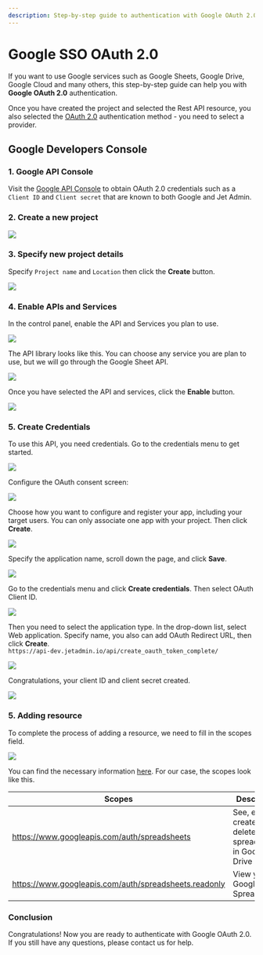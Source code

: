 ```yaml
---
description: Step-by-step guide to authentication with Google OAuth 2.0
---
```


# Google SSO OAuth 2.0

If you want to use Google services such as Google Sheets, Google Drive, Google Cloud and many others, this step-by-step guide can help you with **Google OAuth 2.0** authentication.

Once you have created the project and selected the Rest API resource, you also selected the [OAuth 2.0](../../integrations/rest-api/oauth-2.0.md) authentication method - you need to select a provider.

## Google Developers Console

### 1. Google API Console

Visit the [Google API Console](https://console.developers.google.com) to obtain OAuth 2.0 credentials such as a `Client ID` and `Client secret` that are known to both Google and Jet Admin.

### 2. Create a new project

![](<../../../.gitbook/assets/image (412).png>)

### 3. Specify new project details

Specify `Project name` and `Location` then click the **Create** button.

![](<../../../.gitbook/assets/image (414).png>)

### 4. Enable APIs and Services

In the control panel, enable the API and Services you plan to use.&#x20;

![](<../../../.gitbook/assets/image (415).png>)

The API library looks like this. You can choose any service you are plan to use, but we will go through the Google Sheet API.

![](<../../../.gitbook/assets/image (428).png>)

Once you have selected the API and services, click the **Enable** button.

![](<../../../.gitbook/assets/image (416).png>)

### 5. Create Credentials&#x20;

To use this API, you need credentials. Go to the credentials menu to get started.

![](<../../../.gitbook/assets/image (418).png>)

Сonfigure the OAuth consent screen:

![](<../../../.gitbook/assets/image (419).png>)

Choose how you want to configure and register your app, including your target users. You can only associate one app with your project. Then click **Create**.

![](<../../../.gitbook/assets/image (420).png>)

Specify the application name, scroll down the page, and click **Save**.

![](<../../../.gitbook/assets/image (421).png>)

Go to the credentials menu and click **Create credentials**. Then select OAuth Client ID.

![](<../../../.gitbook/assets/image (423).png>)

Then you need to select the application type. In the drop-down list, select Web application. Specify name, you also can add OAuth Redirect URL, then click **Create**.\
`https://api-dev.jetadmin.io/api/create_oauth_token_complete/`

![](<../../../.gitbook/assets/GIF (2).gif>)

Congratulations, your client ID and client secret created.

![](<../../../.gitbook/assets/image (425).png>)

### 5. Adding resource

To complete the process of adding a resource, we need to fill in the scopes field.

![](<../../../.gitbook/assets/image (426).png>)

You can find the necessary information [here](https://developers.google.com/identity/protocols/oauth2/scopes#sheets). For our case, the scopes look like this.

| Scopes                                                | Description                                                     |
| ----------------------------------------------------- | --------------------------------------------------------------- |
| https://www.googleapis.com/auth/spreadsheets          | See, edit, create, and delete your spreadsheets in Google Drive |
| https://www.googleapis.com/auth/spreadsheets.readonly | View your Google Spreadsheets                                   |

### Conclusion&#x20;

Congratulations! Now you are ready to authenticate with Google OAuth 2.0. If you still have any questions, please contact us for help.
